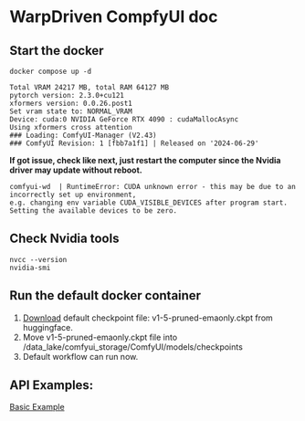# WarpDriven CompfyUI doc

## Start the docker

```shell
docker compose up -d

Total VRAM 24217 MB, total RAM 64127 MB
pytorch version: 2.3.0+cu121
xformers version: 0.0.26.post1
Set vram state to: NORMAL_VRAM
Device: cuda:0 NVIDIA GeForce RTX 4090 : cudaMallocAsync
Using xformers cross attention
### Loading: ComfyUI-Manager (V2.43)
### ComfyUI Revision: 1 [fbb7a1f1] | Released on '2024-06-29'

```

**If got issue, check like next, just restart the computer since the Nvidia driver may update without reboot.**
```shell
comfyui-wd  | RuntimeError: CUDA unknown error - this may be due to an incorrectly set up environment, 
e.g. changing env variable CUDA_VISIBLE_DEVICES after program start. Setting the available devices to be zero.

```

## Check Nvidia tools

```shell
nvcc --version
nvidia-smi
```


## Run the default docker container

1. [Download](https://huggingface.co/runwayml/stable-diffusion-v1-5/blob/main/v1-5-pruned-emaonly.ckpt) default checkpoint file: v1-5-pruned-emaonly.ckpt from huggingface.
2. Move v1-5-pruned-emaonly.ckpt file into /data_lake/comfyui_storage/ComfyUI/models/checkpoints
3. Default workflow can run now.

## API Examples:

[Basic Example](https://github.com/comfyanonymous/ComfyUI/blob/master/script_examples/basic_api_example.py)

